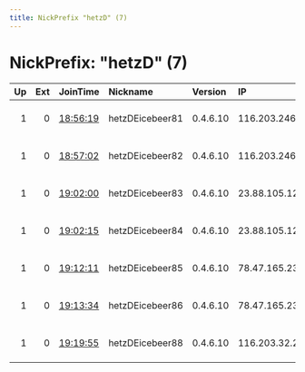 ```yaml
---
title: NickPrefix "hetzD" (7)
---
```


# NickPrefix: "hetzD" (7)

|   Up |   Ext | JoinTime                                                                                              | Nickname        | Version   | IP              | AS                  | CC   |   ORp |   Dirp | OS    | Contact                            |   eFamMembers |
|-----:|------:|:------------------------------------------------------------------------------------------------------|:----------------|:----------|:----------------|:--------------------|:-----|------:|-------:|:------|:-----------------------------------|--------------:|
|    1 |     0 | [18:56:19](https://nusenu.github.io/OrNetStats/w/relay/EA25F8D9448F425FE699F1923C8F53E32CE4A3BA.html) | hetzDEicebeer81 | 0.4.6.10  | 116.203.246.178 | Hetzner Online GmbH | de   |  8181 |      0 | Linux | email:abuse lokodlare.com url:loko |           184 |
|    1 |     0 | [18:57:02](https://nusenu.github.io/OrNetStats/w/relay/289B0852C064AD64E957F956960E215E4752E213.html) | hetzDEicebeer82 | 0.4.6.10  | 116.203.246.178 | Hetzner Online GmbH | de   |  8182 |      0 | Linux | email:abuse lokodlare.com url:loko |           184 |
|    1 |     0 | [19:02:00](https://nusenu.github.io/OrNetStats/w/relay/3C551515E3EE697DBE810BE3DB67BA50A3D67835.html) | hetzDEicebeer83 | 0.4.6.10  | 23.88.105.124   | Hetzner Online GmbH | de   |  8183 |      0 | Linux | email:abuse lokodlare.com url:loko |           184 |
|    1 |     0 | [19:02:15](https://nusenu.github.io/OrNetStats/w/relay/EE1D329234FDE5E20B2602B90A7525EAC4ED78B5.html) | hetzDEicebeer84 | 0.4.6.10  | 23.88.105.124   | Hetzner Online GmbH | de   |  8184 |      0 | Linux | email:abuse lokodlare.com url:loko |           184 |
|    1 |     0 | [19:12:11](https://nusenu.github.io/OrNetStats/w/relay/7F4722E332D00F44E515BFD5A1B1A0F4C6848BFD.html) | hetzDEicebeer85 | 0.4.6.10  | 78.47.165.239   | Hetzner Online GmbH | de   |  8185 |      0 | Linux | email:abuse lokodlare.com url:loko |           184 |
|    1 |     0 | [19:13:34](https://nusenu.github.io/OrNetStats/w/relay/9B1C0FE00FD9D45BE1F9B08B5D921343079E347A.html) | hetzDEicebeer86 | 0.4.6.10  | 78.47.165.239   | Hetzner Online GmbH | de   |  8186 |      0 | Linux | email:abuse lokodlare.com url:loko |           184 |
|    1 |     0 | [19:19:55](https://nusenu.github.io/OrNetStats/w/relay/E166EFC30B92364CA1605C716F53B176CE78F5FD.html) | hetzDEicebeer88 | 0.4.6.10  | 116.203.32.250  | Hetzner Online GmbH | de   |  8188 |      0 | Linux | email:abuse lokodlare.com url:loko |           184 |
